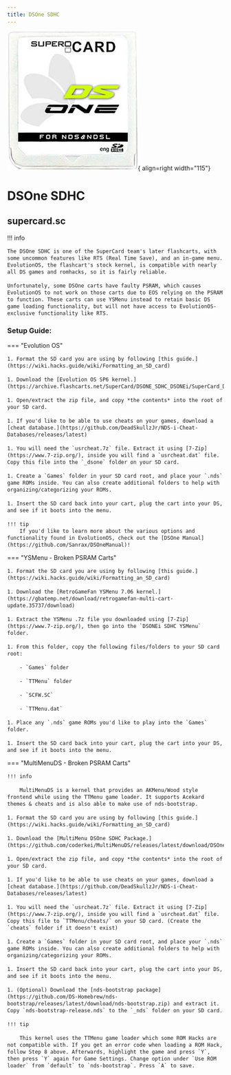 ```yaml
---
title: DSOne SDHC
---
```


![DSOne SDHC](../images/dsone.png){ align=right width="115"}
# DSOne SDHC
## supercard.sc

!!! info
    
    The DSOne SDHC is one of the SuperCard team's later flashcarts, with some uncommon features like RTS (Real Time Save), and an in-game menu. EvolutionOS, the flashcart's stock kernel, is compatible with nearly all DS games and romhacks, so it is fairly reliable.

    Unfortunately, some DSOne carts have faulty PSRAM, which causes EvolutionOS to not work on those carts due to EOS relying on the PSRAM to function. These carts can use YSMenu instead to retain basic DS game loading functionality, but will not have access to EvolutionOS-exclusive functionality like RTS.

### Setup Guide:

=== "Evolution OS"

    1. Format the SD card you are using by following [this guide.](https://wiki.hacks.guide/wiki/Formatting_an_SD_card)
    
    1. Download the [Evolution OS SP6 kernel.](https://archive.flashcarts.net/SuperCard/DSONE_SDHC_DSONEi/SuperCard_DSONE_SDHC_EOS_sp6_20121206.zip)
    
    1. Open/extract the zip file, and copy *the contents* into the root of your SD card.
    
    1. If you'd like to be able to use cheats on your games, download a [cheat database.](https://github.com/DeadSkullzJr/NDS-i-Cheat-Databases/releases/latest)
    
    1. You will need the `usrcheat.7z` file. Extract it using [7-Zip](https://www.7-zip.org/), inside you will find a `usrcheat.dat` file. Copy this file into the `_dsone` folder on your SD card.
    
    1. Create a `Games` folder in your SD card root, and place your `.nds` game ROMs inside. You can also create additional folders to help with organizing/categorizing your ROMs.
    
    1. Insert the SD card back into your cart, plug the cart into your DS, and see if it boots into the menu.

    !!! tip
        If you'd like to learn more about the various options and functionality found in EvolutionOS, check out the [DSOne Manual](https://github.com/Sanrax/DSOneManual)!

=== "YSMenu - Broken PSRAM Carts"
    
    1. Format the SD card you are using by following [this guide.](https://wiki.hacks.guide/wiki/Formatting_an_SD_card)
    
    1. Download the [RetroGameFan YSMenu 7.06 kernel.](https://gbatemp.net/download/retrogamefan-multi-cart-update.35737/download)
    
    1. Extract the YSMenu .7z file you downloaded using [7-Zip](https://www.7-zip.org/), then go into the `DSONEi SDHC YSMenu` folder.
    
    1. From this folder, copy the following files/folders to your SD card root:
    
        - `Games` folder
    
        - `TTMenu` folder
    
        - `SCFW.SC`
    
        - `TTMenu.dat`
    
    1. Place any `.nds` game ROMs you'd like to play into the `Games` folder.
    
    1. Insert the SD card back into your cart, plug the cart into your DS, and see if it boots into the menu.

=== "MultiMenuDS - Broken PSRAM Carts"

    !!! info

        MultiMenuDS is a kernel that provides an AKMenu/Wood style frontend while using the TTMenu game loader. It supports Acekard themes & cheats and is also able to make use of nds-bootstrap.

    1. Format the SD card you are using by following [this guide.](https://wiki.hacks.guide/wiki/Formatting_an_SD_card)

    1. Download the [MultiMenu DSOne SDHC Package.](https://github.com/coderkei/MultiMenuDS/releases/latest/download/DSOneiSDHC_MultiMenu.zip)

    1. Open/extract the zip file, and copy *the contents* into the root of your SD card.

    1. If you'd like to be able to use cheats on your games, download a [cheat database.](https://github.com/DeadSkullzJr/NDS-i-Cheat-Databases/releases/latest)

    1. You will need the `usrcheat.7z` file. Extract it using [7-Zip](https://www.7-zip.org/), inside you will find a `usrcheat.dat` file. Copy this file to `TTMenu/cheats/` on your SD card. (Create the `cheats` folder if it doesn't exist)

    1. Create a `Games` folder in your SD card root, and place your `.nds` game ROMs inside. You can also create additional folders to help with organizing/categorizing your ROMs.

    1. Insert the SD card back into your cart, plug the cart into your DS, and see if it boots into the menu.

    1. (Optional) Download the [nds-bootstrap package](https://github.com/DS-Homebrew/nds-bootstrap/releases/latest/download/nds-bootstrap.zip) and extract it. Copy `nds-bootstrap-release.nds` to the `_nds` folder on your SD card.

    !!! tip

        This kernel uses the TTMenu game loader which some ROM Hacks are not compatible with. If you get an error code when loading a ROM Hack, follow Step 8 above. Afterwards, highlight the game and press `Y`, then press `Y` again for Game Settings. Change option under `Use ROM loader` from `default` to `nds-bootstrap`. Press `A` to save.